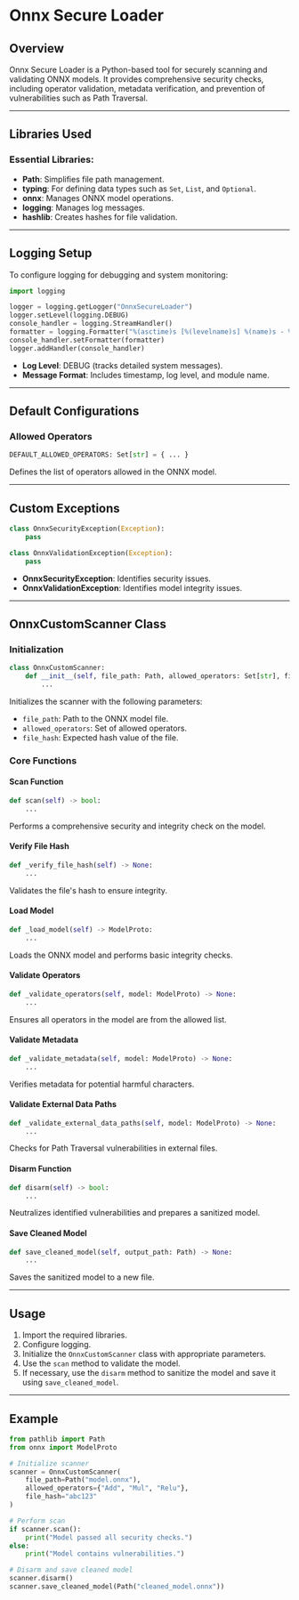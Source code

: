 # Onnx Secure Loader

## Overview
Onnx Secure Loader is a Python-based tool for securely scanning and validating ONNX models. It provides comprehensive security checks, including operator validation, metadata verification, and prevention of vulnerabilities such as Path Traversal.

---

## Libraries Used

### Essential Libraries:
- **Path**: Simplifies file path management.
- **typing**: For defining data types such as `Set`, `List`, and `Optional`.
- **onnx**: Manages ONNX model operations.
- **logging**: Manages log messages.
- **hashlib**: Creates hashes for file validation.

---

## Logging Setup
To configure logging for debugging and system monitoring:

```python
import logging

logger = logging.getLogger("OnnxSecureLoader")
logger.setLevel(logging.DEBUG)
console_handler = logging.StreamHandler()
formatter = logging.Formatter("%(asctime)s [%(levelname)s] %(name)s - %(message)s")
console_handler.setFormatter(formatter)
logger.addHandler(console_handler)
```
- **Log Level**: DEBUG (tracks detailed system messages).
- **Message Format**: Includes timestamp, log level, and module name.

---

## Default Configurations

### Allowed Operators
```python
DEFAULT_ALLOWED_OPERATORS: Set[str] = { ... }
```
Defines the list of operators allowed in the ONNX model.

---

## Custom Exceptions

```python
class OnnxSecurityException(Exception):
    pass

class OnnxValidationException(Exception):
    pass
```
- **OnnxSecurityException**: Identifies security issues.
- **OnnxValidationException**: Identifies model integrity issues.

---

## OnnxCustomScanner Class

### Initialization
```python
class OnnxCustomScanner:
    def __init__(self, file_path: Path, allowed_operators: Set[str], file_hash: str):
        ...
```
Initializes the scanner with the following parameters:
- `file_path`: Path to the ONNX model file.
- `allowed_operators`: Set of allowed operators.
- `file_hash`: Expected hash value of the file.

### Core Functions

#### Scan Function
```python
def scan(self) -> bool:
    ...
```
Performs a comprehensive security and integrity check on the model.

#### Verify File Hash
```python
def _verify_file_hash(self) -> None:
    ...
```
Validates the file's hash to ensure integrity.

#### Load Model
```python
def _load_model(self) -> ModelProto:
    ...
```
Loads the ONNX model and performs basic integrity checks.

#### Validate Operators
```python
def _validate_operators(self, model: ModelProto) -> None:
    ...
```
Ensures all operators in the model are from the allowed list.

#### Validate Metadata
```python
def _validate_metadata(self, model: ModelProto) -> None:
    ...
```
Verifies metadata for potential harmful characters.

#### Validate External Data Paths
```python
def _validate_external_data_paths(self, model: ModelProto) -> None:
    ...
```
Checks for Path Traversal vulnerabilities in external files.

#### Disarm Function
```python
def disarm(self) -> bool:
    ...
```
Neutralizes identified vulnerabilities and prepares a sanitized model.

#### Save Cleaned Model
```python
def save_cleaned_model(self, output_path: Path) -> None:
    ...
```
Saves the sanitized model to a new file.

---

## Usage
1. Import the required libraries.
2. Configure logging.
3. Initialize the `OnnxCustomScanner` class with appropriate parameters.
4. Use the `scan` method to validate the model.
5. If necessary, use the `disarm` method to sanitize the model and save it using `save_cleaned_model`.

---

## Example
```python
from pathlib import Path
from onnx import ModelProto

# Initialize scanner
scanner = OnnxCustomScanner(
    file_path=Path("model.onnx"),
    allowed_operators={"Add", "Mul", "Relu"},
    file_hash="abc123"
)

# Perform scan
if scanner.scan():
    print("Model passed all security checks.")
else:
    print("Model contains vulnerabilities.")

# Disarm and save cleaned model
scanner.disarm()
scanner.save_cleaned_model(Path("cleaned_model.onnx"))
